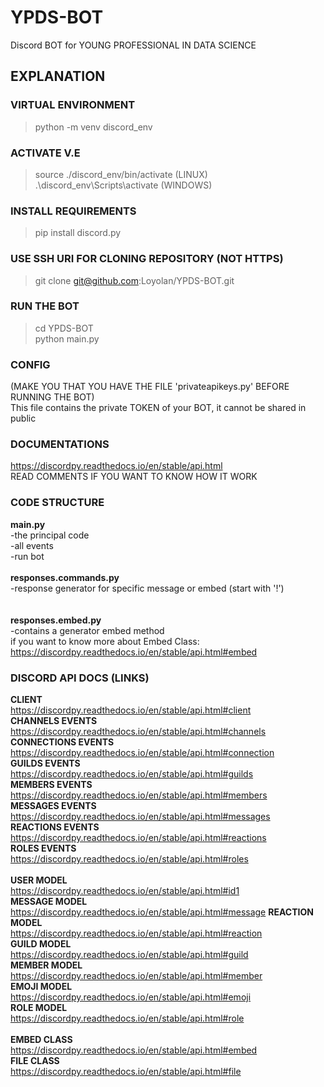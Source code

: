 # YPDS-BOT
Discord BOT for YOUNG PROFESSIONAL IN DATA SCIENCE

## EXPLANATION
### VIRTUAL ENVIRONMENT
> python -m venv discord_env

### ACTIVATE V.E
> source ./discord_env/bin/activate (LINUX) </br>
> .\discord_env\Scripts\activate (WINDOWS)

### INSTALL REQUIREMENTS
> pip install discord.py

### USE SSH URI FOR CLONING REPOSITORY (NOT HTTPS)
> git clone git@github.com:Loyolan/YPDS-BOT.git

### RUN THE BOT
> cd YPDS-BOT </br>
> python main.py</br>

### CONFIG
(MAKE YOU THAT YOU HAVE THE FILE 'privateapikeys.py' BEFORE RUNNING THE BOT) </br>
This file contains the private TOKEN of your BOT, it cannot be shared in public

### DOCUMENTATIONS
https://discordpy.readthedocs.io/en/stable/api.html </br>
READ COMMENTS IF YOU WANT TO KNOW HOW IT WORK

### CODE STRUCTURE
<b>main.py</b></br>
-the principal code </br>
-all events </br>
-run bot
</br> </br>
<b>responses.commands.py</b></br>
-response generator for specific message or embed (start with '!')</br>
</br></br>
<b>responses.embed.py</b></br>
-contains a generator embed method </br>
if you want to know more about Embed Class: </br>
https://discordpy.readthedocs.io/en/stable/api.html#embed </br>

### DISCORD API DOCS (LINKS)
<b>CLIENT</b></br>
https://discordpy.readthedocs.io/en/stable/api.html#client</br>
<b>CHANNELS EVENTS</b></br>
https://discordpy.readthedocs.io/en/stable/api.html#channels</br>
<b>CONNECTIONS EVENTS</b></br>
https://discordpy.readthedocs.io/en/stable/api.html#connection</br>
<b>GUILDS EVENTS</b></br>
https://discordpy.readthedocs.io/en/stable/api.html#guilds</br>
<b>MEMBERS EVENTS</b></br>
https://discordpy.readthedocs.io/en/stable/api.html#members</br>
<b>MESSAGES EVENTS </b></br>
https://discordpy.readthedocs.io/en/stable/api.html#messages</br>
<b>REACTIONS EVENTS</b></br>
https://discordpy.readthedocs.io/en/stable/api.html#reactions</br>
<b>ROLES EVENTS</b></br>
https://discordpy.readthedocs.io/en/stable/api.html#roles</br></br>
<b>USER MODEL</b></br>
https://discordpy.readthedocs.io/en/stable/api.html#id1 </br>
<b>MESSAGE MODEL</b></br>
https://discordpy.readthedocs.io/en/stable/api.html#message
<b>REACTION MODEL</b></br>
https://discordpy.readthedocs.io/en/stable/api.html#reaction</br>
<b>GUILD MODEL</b></br>
https://discordpy.readthedocs.io/en/stable/api.html#guild</br>
<b>MEMBER MODEL</b></br>
https://discordpy.readthedocs.io/en/stable/api.html#member</br>
<b>EMOJI MODEL</b></br>
https://discordpy.readthedocs.io/en/stable/api.html#emoji</br>
<b>ROLE MODEL</b></br>
https://discordpy.readthedocs.io/en/stable/api.html#role</br></br>
<b>EMBED CLASS</b></br>
https://discordpy.readthedocs.io/en/stable/api.html#embed</br>
<b>FILE CLASS</b></br>
https://discordpy.readthedocs.io/en/stable/api.html#file</br>